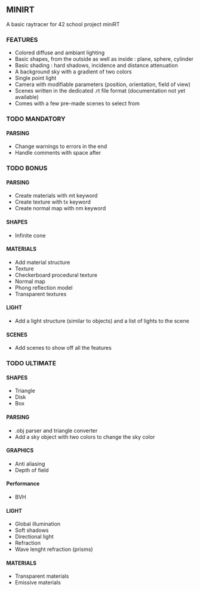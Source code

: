 ## MINIRT

A basic raytracer for 42 school project miniRT

### FEATURES

- Colored diffuse and ambiant lighting
- Basic shapes, from the outside as well as inside : plane, sphere, cylinder
- Basic shading : hard shadows, incidence and distance attenuation
- A background sky with a gradient of two colors
- Single point light
- Camera with modifiable parameters (position, orientation, field of view)
- Scenes written in the dedicated .rt file format (documentation not yet available)
- Comes with a few pre-made scenes to select from

### TODO MANDATORY

#### PARSING
- Change warnings to errors in the end
- Handle comments with space after


### TODO BONUS

#### PARSING
- Create materials with mt keyword
- Create texture with tx keyword
- Create normal map with nm keyword

#### SHAPES
- Infinite cone

#### MATERIALS
- Add material structure
- Texture
- Checkerboard procedural texture
- Normal map
- Phong reflection model
- Transparent textures

#### LIGHT
- Add a light structure (similar to objects) and a list of lights to the scene

#### SCENES
- Add scenes to show off all the features


### TODO ULTIMATE

#### SHAPES
- Triangle
- Disk
- Box

#### PARSING
- .obj parser and triangle converter
- Add a sky object with two colors to change the sky color

#### GRAPHICS
- Anti aliasing
- Depth of field

#### Performance
- BVH

#### LIGHT
- Global illumination
- Soft shadows
- Directional light
- Refraction
- Wave lenght refraction (prisms)

#### MATERIALS
- Transparent materials
- Emissive materials
